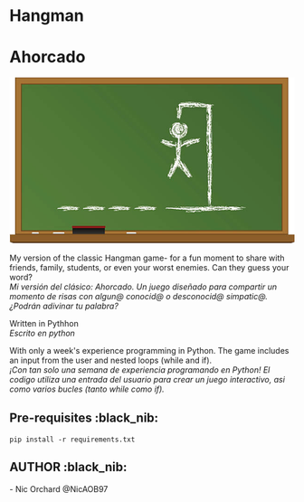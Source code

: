 # Hangman
# Ahorcado 

![Classic Game](img/hangman.jpeg?raw=true "Hangman") 

My version of the classic Hangman game- for a fun moment to share with friends, family, students, or even your worst enemies. Can they guess your word?<br>
<em>Mi versión del clásico: Ahorcado. Un juego diseñado para compartir un momento de risas con algun@ conocid@ o desconocid@ simpatic@. ¿Podrán adivinar tu palabra? </em>

Written in Pythhon <br>
<em>Escrito en python </em>

With only a week's experience programming in Python. The game includes an input from the user and nested loops (while and if). <br>
<em>¡Con tan solo una semana de experiencia programando en Python! El codigo utiliza una entrada del usuario para crear un juego interactivo, asi como varios bucles (tanto while como if). </em>

<h2>Pre-requisites :black_nib: </h2>

```
pip install -r requirements.txt 
```

<h2>AUTHOR :black_nib: </h2>
- Nic Orchard @NicAOB97




